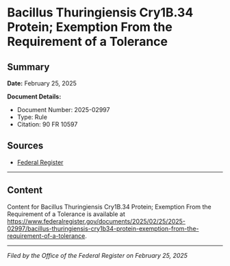 # Bacillus Thuringiensis Cry1B.34 Protein; Exemption From the Requirement of a Tolerance

## Summary

**Date:** February 25, 2025

**Document Details:**
- Document Number: 2025-02997
- Type: Rule
- Citation: 90 FR 10597

## Sources
- [Federal Register](https://www.federalregister.gov/documents/2025/02/25/2025-02997/bacillus-thuringiensis-cry1b34-protein-exemption-from-the-requirement-of-a-tolerance)

---

## Content

Content for Bacillus Thuringiensis Cry1B.34 Protein; Exemption From the Requirement of a Tolerance is available at https://www.federalregister.gov/documents/2025/02/25/2025-02997/bacillus-thuringiensis-cry1b34-protein-exemption-from-the-requirement-of-a-tolerance.

---

*Filed by the Office of the Federal Register on February 25, 2025*
